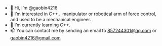 - 👋 Hi, I’m @gaobin4216
- 👀 I’m interested in C++，manipulator or robotical arm of force control, and used to be a mechanical engineer.
- 🌱 I’m currently learning C++.
- 📫 You can contact me by sending an email to 857244301@qq.com or gaobin4216@gmail.com

<!---
gaobin4216/gaobin4216 is a ✨ special ✨ repository because its `README.md` (this file) appears on your GitHub profile.
You can click the Preview link to take a look at your changes.
--->
